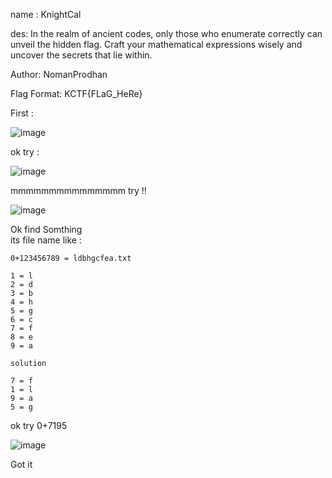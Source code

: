 name : 
KnightCal


des: 
In the realm of ancient codes, only those who enumerate correctly can unveil the hidden flag. Craft your mathematical expressions wisely and uncover the secrets that lie within.


Author:
NomanProdhan


Flag Format: KCTF{FLaG_HeRe}

First : 


![image](https://github.com/user-attachments/assets/cbb0a635-790a-4210-a5cd-db067a922118)

ok try : 


![image](https://github.com/user-attachments/assets/364d9a3e-ce42-4555-bc14-772bb01dcee1)


mmmmmmmmmmmmmmm
try !! 


![image](https://github.com/user-attachments/assets/5025d806-256e-4700-a09e-6c75da5d4f30)

Ok find Somthing  
its file name like : 


```
0+123456789 = ldbhgcfea.txt

1 = l
2 = d
3 = b
4 = h
5 = g
6 = c
7 = f
8 = e
9 = a

solution

7 = f
1 = l
9 = a
5 = g
```


ok try 0+7195



![image](https://github.com/user-attachments/assets/7a468ffe-8402-4022-b0d5-b9e4dbf4a7e5)


Got it 




